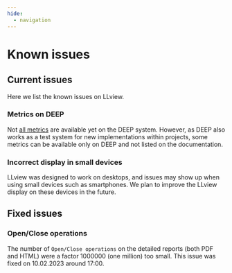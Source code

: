 ```yaml
---
hide:
  - navigation
---
```

# Known issues

## Current issues

Here we list the known issues on LLview.

### Metrics on DEEP

Not [all metrics](../jobreport/metrics_list.md) are available yet on the DEEP system. 
However, as DEEP also works as a test system for new implementations within projects,
some metrics can be available only on DEEP and not listed on the documentation.


### Incorrect display in small devices

LLview was designed to work on desktops, and issues may show up when using small devices such as smartphones. We plan to improve the LLview display on these devices in the future.

## Fixed issues

### Open/Close operations

The number of `Open/Close operations` on the detailed reports (both PDF and HTML) were a factor 1000000 (one million) too small. 
This issue was fixed on 10.02.2023 around 17:00.
